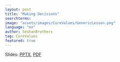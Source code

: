 ```yaml
---
layout: post
title: "Making Decisions"
searchterms:
image: "assets/images/CoreValues/GenericLesson.png"
language: "en"
author: SeshanBrothers
tag: CoreValues
featured: true
---
```


Slides:
 <a href="/translations/en-us/CoreValues/MakingDecisions.pptx">PPTX</a>,
 <a href="/translations/en-us/CoreValues/MakingDecisions.pdf">PDF</a>
 
